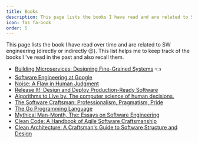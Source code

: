 ```yaml
---
title: Books
description: This page lists the books I have read and are related to SW engineering.
icon: fas fa-book
order: 5
---
```


This page lists the book I have read over time and are related to SW engineering (directly or indirectly 😉).
This list helps me to keep track of the books I 've read in the past and also recall them.

* [Building Microservices: Designing Fine-Grained Systems](https://www.amazon.com/Building-Microservices-Designing-Fine-Grained-Systems/dp/1491950358) 👈
* [Software Engineering at Google](https://www.amazon.com/Software-Engineering-Google-Lessons-Programming/dp/1492082791)
* [Noise: A Flaw in Human Judgment](https://www.amazon.com/Noise-Book-Authors-Thinking-Nudge/dp/B0B565PD2M)
* [Release It!: Design and Deploy Production-Ready Software](https://www.amazon.com/Release-Production-Ready-Software-Pragmatic-Programmers/dp/0978739213)
* [Algorithms to Live by. The computer science of human decisions.](https://www.amazon.com/Algorithms-Live-Computer-Science-Decisions/dp/1627790365)
* [The Software Craftsman: Professionalism, Pragmatism, Pride](https://www.amazon.co.uk/Software-Craftsman-Professionalism-Pragmatism-Robert/dp/0134052501)
* [The Go Programming Language](https://www.amazon.de/-/en/Alan-Donovan/dp/0134190440)
* [Mythical Man-Month, The: Essays on Software Engineering](https://www.amazon.co.uk/Mythical-Man-Month-Software-Engineering-Anniversary/dp/0201835959)
* [Clean Code: A Handbook of Agile Software Craftsmanship](https://www.amazon.com/Clean-Code-Handbook-Software-Craftsmanship/dp/0132350882)
* [Clean Architecture: A Craftsman's Guide to Software Structure and Design](https://www.amazon.com/Clean-Architecture-Craftsmans-Software-Structure/dp/0134494164)
